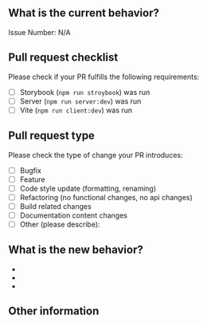 ## What is the current behavior?

Issue Number: N/A

## Pull request checklist

Please check if your PR fulfills the following requirements:

- [ ] Storybook (`npm run stroybook`) was run
- [ ] Server (`npm run server:dev`) was run
- [ ] Vite (`npm run client:dev`) was run

## Pull request type

Please check the type of change your PR introduces:

- [ ] Bugfix
- [ ] Feature
- [ ] Code style update (formatting, renaming)
- [ ] Refactoring (no functional changes, no api changes)
- [ ] Build related changes
- [ ] Documentation content changes
- [ ] Other (please describe):

## What is the new behavior?

-
-
-

## Other information
